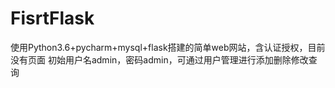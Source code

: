 # FisrtFlask
使用Python3.6+pycharm+mysql+flask搭建的简单web网站，含认证授权，目前没有页面<th>
初始用户名admin，密码admin，可通过用户管理进行添加删除修改查询
